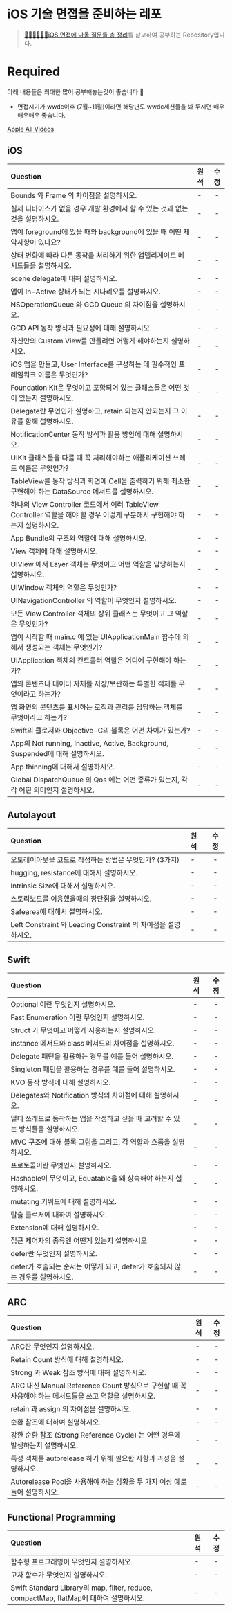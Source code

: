 # iOS 기술 면접을 준비하는 레포
> [👨🏻‍💻👩🏻‍💻iOS 면접에 나올 질문들 총 정리](https://github.com/JeaSungLEE/iOSInterviewquestions)를 참고하여 공부하는 Repository입니다.


# Required
아래 내용들은 최대한 많이 공부해놓는것이 좋습니다 📝

+ 면접시기가 wwdc이후 (7월~11월)이라면 해당년도 wwdc세션들을 봐 두시면 매우매우매우 좋습니다.

[Apple All Videos](https://developer.apple.com/videos/all-videos/)

## iOS

|Question|원석|수정|
|:----------|:-----|:-----:|
|Bounds 와 Frame 의 차이점을 설명하시오.|-|-|
|실제 디바이스가 없을 경우 개발 환경에서 할 수 있는 것과 없는 것을 설명하시오.|-|-|
|앱이 foreground에 있을 때와 background에 있을 때 어떤 제약사항이 있나요?|-|-|
|상태 변화에 따라 다른 동작을 처리하기 위한 앱델리게이트 메서드들을 설명하시오.|-|-|
|scene delegate에 대해 설명하시오.|-|-|
|앱이 In-Active 상태가 되는 시나리오를 설명하시오.|-|-|
|NSOperationQueue 와 GCD Queue 의 차이점을 설명하시오.|-|-|
|GCD API 동작 방식과 필요성에 대해 설명하시오.|-|-|
|자신만의 Custom View를 만들려면 어떻게 해야하는지 설명하시오.|-|-|
|iOS 앱을 만들고, User Interface를 구성하는 데 필수적인 프레임워크 이름은 무엇인가?|-|-|
|Foundation Kit은 무엇이고 포함되어 있는 클래스들은 어떤 것이 있는지 설명하시오.|-|-|
|Delegate란 무언인가 설명하고, retain 되는지 안되는지 그 이유를 함께 설명하시오.|-|-|
|NotificationCenter 동작 방식과 활용 방안에 대해 설명하시오.|-|-|
|UIKit 클래스들을 다룰 때 꼭 처리해야하는 애플리케이션 쓰레드 이름은 무엇인가?|-|-|
|TableView를 동작 방식과 화면에 Cell을 출력하기 위해 최소한 구현해야 하는 DataSource 메서드를 설명하시오.|-|-|
|하나의 View Controller 코드에서 여러 TableView Controller 역할을 해야 할 경우 어떻게 구분해서 구현해야 하는지 설명하시오.|-|-|
|App Bundle의 구조와 역할에 대해 설명하시오.|-|-|
|View 객체에 대해 설명하시오.|-|-|
|UIView 에서 Layer 객체는 무엇이고 어떤 역할을 담당하는지 설명하시오.|-|-|
|UIWindow 객체의 역할은 무엇인가?|-|-|
|UINavigationController 의 역할이 무엇인지 설명하시오.|-|-|
|모든 View Controller 객체의 상위 클래스는 무엇이고 그 역할은 무엇인가?|-|-|
|앱이 시작할 때 main.c 에 있는 UIApplicationMain 함수에 의해서 생성되는 객체는 무엇인가?|-|-|
|UIApplication 객체의 컨트롤러 역할은 어디에 구현해야 하는가?|-|-|
|앱의 콘텐츠나 데이터 자체를 저장/보관하는 특별한 객체를 무엇이라고 하는가?|-|-|
|앱 화면의 콘텐츠를 표시하는 로직과 관리를 담당하는 객체를 무엇이라고 하는가?|-|-|
|Swift의 클로저와 Objective-C의 블록은 어떤 차이가 있는가?|-|-|
|App의 Not running, Inactive, Active, Background, Suspended에 대해 설명하시오.|-|-|
|App thinning에 대해서 설명하시오.|-|-|
|Global DispatchQueue 의 Qos 에는 어떤 종류가 있는지, 각각 어떤 의미인지 설명하시오.|-|-|

## Autolayout
|Question|원석|수정|
|:----------|:-----|:-----:|
|오토레이아웃을 코드로 작성하는 방법은 무엇인가? (3가지)|-|-|
|hugging, resistance에 대해서 설명하시오.|-|-|
|Intrinsic Size에 대해서 설명하시오.|-|-|
|스토리보드를 이용했을때의 장단점을 설명하시오.|-|-|
|Safearea에 대해서 설명하시오.|-|-|
|Left Constraint 와 Leading Constraint 의 차이점을 설명하시오.|-|-|


## Swift
|Question|원석|수정|
|:----------|:-----|:-----:|
|Optional 이란 무엇인지 설명하시오.|-|-|
|Fast Enumeration 이란 무엇인지 설명하시오. |-|-|
|Struct 가 무엇이고 어떻게 사용하는지 설명하시오.|-|-|
|instance 메서드와 class 메서드의 차이점을 설명하시오.|-|-|
|Delegate 패턴을 활용하는 경우를 예를 들어 설명하시오.|-|-|
|Singleton 패턴을 활용하는 경우를 예를 들어 설명하시오.|-|-|
|KVO 동작 방식에 대해 설명하시오.|-|-|
|Delegates와 Notification 방식의 차이점에 대해 설명하시오.|-|-|
|멀티 쓰레드로 동작하는 앱을 작성하고 싶을 때 고려할 수 있는 방식들을 설명하시오.|-|-|
|MVC 구조에 대해 블록 그림을 그리고, 각 역할과 흐름을 설명하시오.|-|-|
|프로토콜이란 무엇인지 설명하시오.|-|-|
|Hashable이 무엇이고, Equatable을 왜 상속해야 하는지 설명하시오.|-|-|
|mutating 키워드에 대해 설명하시오.|-|-|
|탈출 클로저에 대하여 설명하시오.|-|-|
|Extension에 대해 설명하시오.|-|-|
|접근 제어자의 종류엔 어떤게 있는지 설명하시오|-|-|
|defer란 무엇인지 설명하시오.|-|-|
|defer가 호출되는 순서는 어떻게 되고, defer가 호출되지 않는 경우를 설명하시오.|-|-|


## ARC
|Question|원석|수정|
|:----------|:-----|:-----:|
|ARC란 무엇인지 설명하시오.|-|-|
|Retain Count 방식에 대해 설명하시오.|-|-|
|Strong 과 Weak 참조 방식에 대해 설명하시오.|-|-|
|ARC 대신 Manual Reference Count 방식으로 구현할 때 꼭 사용해야 하는 메서드들을 쓰고 역할을 설명하시오.|-|-|
|retain 과 assign 의 차이점을 설명하시오.|-|-|
|순환 참조에 대하여 설명하시오.|-|-|
|강한 순환 참조 (Strong Reference Cycle) 는 어떤 경우에 발생하는지 설명하시오.|-|-|
|특정 객체를 autorelease 하기 위해 필요한 사항과 과정을 설명하시오.|-|-|
|Autorelease Pool을 사용해야 하는 상황을 두 가지 이상 예로 들어 설명하시오. |-|-|


## Functional Programming
|Question|원석|수정|
|:----------|:-----|:-----:|
|함수형 프로그래밍이 무엇인지 설명하시오.|-|-|
|고차 함수가 무엇인지 설명하시오.|-|-|
|Swift Standard Library의 map, filter, reduce, compactMap, flatMap에 대하여 설명하시오.|-|-|

